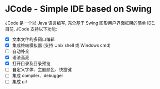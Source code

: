 # JCode - Simple IDE based on Swing

JCode 是一个以 Java 语言编写, 完全基于 Swing 图形用户界面框架的简单 IDE. 目前, JCode 支持以下功能:

- [x] 文本文件的多窗口编辑
- [x] 集成终端模拟器 (支持 Unix shell 或 Windows cmd)
- [ ] 自动补全
- [x] 语法高亮
- [x] 打开目录及目录预览
- [ ] 自定义字体、主题颜色、快捷键
- [ ] 集成 compiler、debugger
- [ ] 集成 git